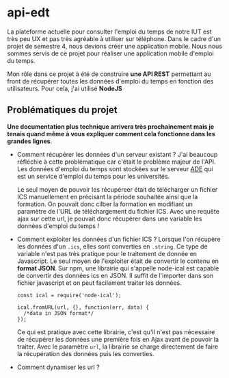 # api-edt

La plateforme actuelle pour consulter l'emploi du temps de notre IUT est très peu UX et pas très agréable à utiliser sur téléphone. Dans le cadre d'un projet de semestre 4, nous devions créer une application mobile. Nous nous sommes servis de ce projet pour réaliser une application mobile d'emploi du temps. 

Mon rôle dans ce projet à été de construire **une API REST** permettant au front de récupérer toutes les données d'emploi du temps en fonction des utilisateurs.
Pour cela, j'ai utilisé **NodeJS**

## Problématiques du projet
**Une documentation plus technique arrivera très prochainement mais je tenais quand même à vous expliquer comment cela fonctionne dans les grandes lignes**.

- Comment récupérer les données d'un serveur existant ?
  J'ai beaucoup réfléchie à cette problématique car c'était le problème majeur de l'API. Les données d'emploi du temps sont stockées sur le serveur [ADE](https://ade6-usmb-ro.grenet.fr/direct/index.jsp?data=bd72d825015315fe400a2e8897636a690412158042ec7880df46b7c8db8028847a856464e9e1a5bac86f839c03d7c55aedc5434d4a4b357ad7a78c3eabf336a2d756ba483954b0e3edf59b9627563685) qui est un service d'emploi du temps pour les universités.
  
  Le seul moyen de pouvoir les récupéreer était de télécharger un fichier ICS manuellement en précisant la période souhaitée ainsi que la formation. On pouvait donc cilber la formation en modifiant un paramètre de l'URL de téléchargement du fichier ICS.
  Avec une requête ajax sur cette url, je pouvait donc récupérer dans une variable les données d'emploi du temps !
  
- Comment exploiter les données d'un fichier ICS ?
  Lorsque l'on récupère les données d'un ```.ics```, elles sont converties en ```.string```. Ce type de variable n'est pas très pratique pour le traitement de donnée en Javascript.
  Le seul moyen de l'exploiter était de convertir le contenu en **format JSON**. 
  Sur npm, une librairie qui s'appelle node-ical est capable de convertir des données ics en JSON. Il suffit de l'importer dans son fichier javascript et on peut facilement traiter les données. 
  ```
  const ical = require('node-ical');
  
  ical.fromURL(url, {}, function(err, data) {
    /*data in JSON format*/
  });
  ```
  Ce qui est pratique avec cette librairie, c'est qu'il n'est pas nécessaire de récupérer les données une première fois en Ajax avant de pouvoir la traiter. Avec le paramètre ```url```, la librairie se charge directement de faire la récupération des données puis les converties.
  
- Comment dynamiser les url ?

